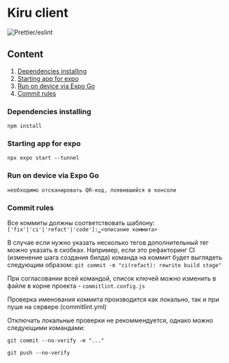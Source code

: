 # Kiru client
![Prettier/eslint](https://github.com/Mon-Keys/drssr/actions/workflows/pipeline.yml/badge.svg)

## Content
1. [Dependencies installing](#1)
2. [Starting app for expo](#2)
3. [Run on device via Expo Go](#2)
3. [Commit rules](#4)

### Dependencies installing <a name="1"></a>
```
npm install
```

### Starting app for expo <a name="2"></a>
```
npx expo start --tunnel
```

### Run on device via Expo Go <a name="3"></a>
```
необходимо отсканировать QR-код, появившийся в консоли
```

### Commit rules <a name="4"></a>

Все коммиты должны соответствовать шаблону:
```['fix'|'ci'|'refact'|'code']:␣<описание коммита>```

В случае если нужно указать несколько тегов дополнительный тег можно указать в скобках.
Например, если это рефакторинг CI (изменение шага создания билда) команда на коммит будет выглядеть следующим образом:
```git commit -m "ci(refact): rewrite build stage"```

При согласовании всей командой, список ключей можно изменить в файле в корне проекта - ```commitlint.config.js```

Проверка именования коммита производится как локально, так и при пуше на сервере (commitlint.yml)

Отключать локальные проверки не рекоммендуется, однако можно следующими командами:
```
git commit --no-verify -m "..."
```
```
git push --no-verify
```
